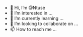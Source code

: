 - 👋 Hi, I’m @Ntuse
- 👀 I’m interested in ...
- 🌱 I’m currently learning ...
- 💞️ I’m looking to collaborate on ...
- 📫 How to reach me ...

<!---
Ntuse/Ntuse is a ✨ special ✨ repository because its `README.md` (this file) appears on your GitHub profile.
You can click the Preview link to take a look at your changes.
--->
